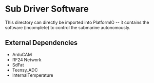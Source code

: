 # Sub Driver Software
This directory can directly be imported into PlatformIO -- it contains the software (incomplete) to control the submarine autonomously.
## External Dependencies
* ArduCAM
* RF24 Network
* SdFat
* Teensy_ADC
* InternalTemperature

